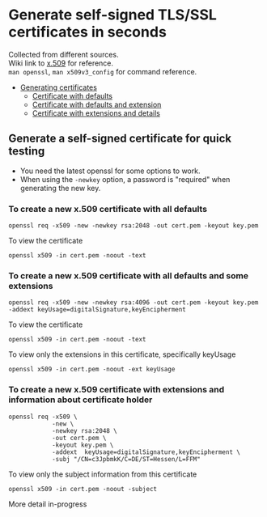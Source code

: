 # Generate self-signed TLS/SSL certificates in seconds  

Collected from different sources.  
Wiki link to [x.509](https://en.wikipedia.org/wiki/X.509) for reference.  
`man openssl`, `man x509v3_config` for command reference.  

- [Generating certificates](#generate-a-self-signed-certificate-for-quick-testing)  
  - [Certificate with defaults](#to-create-a-new-x509-certificate-with-all-defaults)  
  - [Certificate with defaults and extension](#to-create-a-new-x509-certificate-with-all-defaults-and-some-extensions)  
  - [Certificate with extensions and details](#to-create-a-new-x509-certificate-with-extensions-and-information-about-certificate-holder)    

## Generate a self-signed certificate for quick testing  
* You need the latest openssl for some options to work.  
* When using the `-newkey` option, a password is "required" when generating the new key.   

### To create a new x.509 certificate with all defaults  

    openssl req -x509 -new -newkey rsa:2048 -out cert.pem -keyout key.pem  

To view the certificate  

    openssl x509 -in cert.pem -noout -text

### To create a new x.509 certificate with all defaults and some extensions
    
    openssl req -x509 -new -newkey rsa:4096 -out cert.pem -keyout key.pem -addext keyUsage=digitalSignature,keyEncipherment  

To view the certificate  

    openssl x509 -in cert.pem -noout -text  

To view only the extensions in this certificate, specifically keyUsage  
    
    openssl x509 -in cert.pem -noout -ext keyUsage

### To create a new x.509 certificate with extensions and information about certificate holder

    openssl req -x509 \
                -new \
                -newkey rsa:2048 \
                -out cert.pem \
                -keyout key.pem \
                -addext  keyUsage=digitalSignature,keyEncipherment \
                -subj "/CN=c3JpbmkK/C=DE/ST=Hessen/L=FFM"

To view only the subject information from this certificate  

    openssl x509 -in cert.pem -noout -subject
    
More detail in-progress
